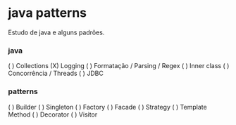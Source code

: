 # java patterns

Estudo de java e alguns padrões.


###  java
( ) Collections
(X) Logging 
( ) Formatação / Parsing / Regex
( ) Inner class
( ) Concorrência / Threads
( ) JDBC


### patterns
( ) Builder 
( ) Singleton
( ) Factory
( ) Facade
( ) Strategy
( ) Template Method
( ) Decorator
( ) Visitor
